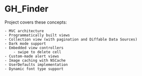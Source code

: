 # GH_Finder

Project covers these concepts:

    - MVC architecture
    - Programmatically built views
    - Collection view (with pagination and Diffable Data Sources)
    - Dark mode support
    - Embedded view controllers
        - swipe to delete cell
    - Custom-made alert views
    - Image caching with NSCache
    - UserDefaults implementation
    - Dynamic font type support

